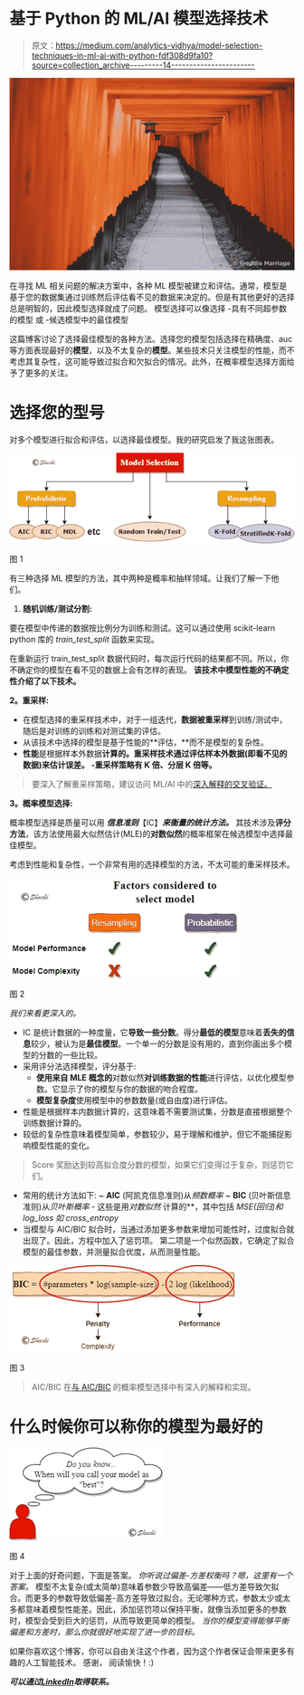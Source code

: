 # 基于 Python 的 ML/AI 模型选择技术

> 原文：<https://medium.com/analytics-vidhya/model-selection-techniques-in-ml-ai-with-python-fdf308d9fa10?source=collection_archive---------14----------------------->

![](img/9374f03283de33aa97bb42cc51b90494.png)

在寻找 ML 相关问题的解决方案中，各种 ML 模型被建立和评估。通常，模型是基于您的数据集通过训练然后评估看不见的数据来决定的。但是有其他更好的选择总是明智的，因此模型选择就成了问题。
模型选择可以像选择
-具有不同超参数的模型
或
-候选模型中的最佳模型

这篇博客讨论了选择最佳模型的各种方法。选择您的模型包括选择在精确度、auc 等方面表现最好的**模型**，以及不太复杂的**模型**。某些技术只关注模型的性能，而不考虑其复杂性，这可能导致过拟合和欠拟合的情况。此外，在概率模型选择方面给予了更多的关注。

# 选择您的型号

对多个模型进行拟合和评估，以选择最佳模型。我的研究启发了我这张图表。

![](img/73d5e5b2968a70453dd37bdc2e204b23.png)

图 1

有三种选择 ML 模型的方法，其中两种是概率和抽样领域。让我们了解一下他们。

1.  **随机训练/测试分割:**

要在模型中传递的数据按比例分为训练和测试。这可以通过使用 scikit-learn python 库的 *train_test_split* 函数来实现。

在重新运行 train_test_split 数据代码时，每次运行代码的结果都不同。所以，你不确定你的模型在看不见的数据上会有怎样的表现。
**该技术中模型性能的不确定性介绍了以下技术。**

**2。重采样:**

*   在模型选择的重采样技术中，对于一组迭代，**数据被重采样**到训练/测试中，随后是对训练的训练和对测试集的评估。
*   从该技术中选择的模型是基于性能的**评估，**而不是模型的复杂性。
*   **性能**是根据样本外数据**计算的。重采样技术通过评估样本外数据(即看不见的数据)来估计误差。
    -重采样策略有 K 倍、分层 K 倍等。**

> 要深入了解重采样策略，建议访问 ML/AI 中的[深入解释的交叉验证。](/analytics-vidhya/deeply-explained-cross-validation-in-ml-ai-2e846a83f6ed)

**3。概率模型选择:**

概率模型选择是质量可以用 ***信息准则***【IC】***来衡量的统计方法。*** 其技术涉及**评分方法**，该方法使用最大似然估计(MLE)的**对数似然**的概率框架在候选模型中选择最佳模型。

考虑到性能和复杂性，一个非常有用的选择模型的方法，不太可能的重采样技术。

![](img/c52a588b878c922d52df3d910452715e.png)

图 2

*我们来看更深入的。*

*   IC 是统计数据的一种度量，它**导致一些分数**。得分**最低的模型**意味着**丢失的信息**较少，被认为是**最佳模型**。一个单一的分数是没有用的，直到你画出多个模型的分数的一些比较。
*   采用评分法选择模型，评分基于:
    - **使用来自 MLE 概念的**对数似然**对训练数据的性能**进行评估，以优化模型参数。它显示了你的模型与你的数据的吻合程度。
    - **模型复杂度**使用模型中的参数数量(或自由度)进行评估。
*   性能是根据样本内数据计算的，这意味着不需要测试集，分数是直接根据整个训练数据计算的。
*   较低的复杂性意味着模型简单，参数较少，易于理解和维护，但它不能捕捉影响模型性能的变化。

> Score 奖励达到较高拟合度分数的模型，如果它们变得过于复杂，则惩罚它们。

*   常用的统计方法如下:
    ~ **AIC** (阿凯克信息准则)从*频数概率*
    ~ **BIC** (贝叶斯信息准则)从*贝叶斯概率
    -* 这些是用*对数似然* 计算的**，其中包括 *MSE(回归)*和 log_loss 如 cross_entropy**
*   当模型与 AIC/BIC 拟合时，当通过添加更多参数来增加可能性时，过度拟合就出现了。因此，方程中加入了惩罚项。
    第二项是一个似然函数，它确定了拟合模型的最佳参数，并测量拟合优度，从而测量性能。

![](img/2f3e9969ef69a313a4b6313c97a14354.png)

图 3

> AIC/BIC 在[与 AIC/BIC](https://medium.com/p/f8471d6add32/edit) 的概率模型选择中有深入的解释和实现。

# 什么时候你可以称你的模型为最好的

![](img/14b5588b9e4375660063932d6886c68a.png)

图 4

对于上面的好奇问题，下面是答案。
*你听说过偏差-方差权衡吗？嗯，这里有一个答案。* 模型不太复杂(或太简单)意味着参数少导致高偏差——低方差导致欠拟合。而更多的参数导致低偏差-高方差导致过拟合。无论哪种方式，参数太少或太多都意味着模型性能差。因此，添加惩罚项以保持平衡，就像当添加更多的参数时，模型会受到巨大的惩罚，从而导致更简单的模型。
*当你的模型变得能够平衡偏差和方差时，那么你就很好地实现了进一步的目标。*

如果你喜欢这个博客，你可以自由关注这个作者，因为这个作者保证会带来更多有趣的人工智能技术。
感谢，
阅读愉快！:)

***可以通过***[***LinkedIn***](https://www.linkedin.com/in/kaul-shachi)***取得联系。***